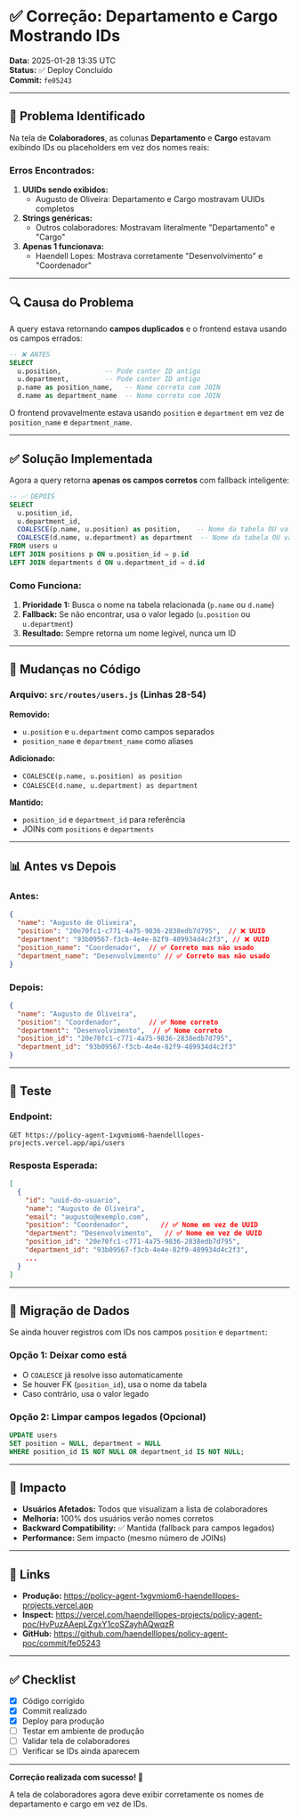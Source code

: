 # ✅ Correção: Departamento e Cargo Mostrando IDs

**Data:** 2025-01-28 13:35 UTC  
**Status:** ✅ Deploy Concluído  
**Commit:** `fe05243`

---

## 🐛 Problema Identificado

Na tela de **Colaboradores**, as colunas **Departamento** e **Cargo** estavam exibindo IDs ou placeholders em vez dos nomes reais:

### Erros Encontrados:
1. **UUIDs sendo exibidos:**
   - Augusto de Oliveira: Departamento e Cargo mostravam UUIDs completos
2. **Strings genéricas:**
   - Outros colaboradores: Mostravam literalmente "Departamento" e "Cargo"
3. **Apenas 1 funcionava:**
   - Haendell Lopes: Mostrava corretamente "Desenvolvimento" e "Coordenador"

---

## 🔍 Causa do Problema

A query estava retornando **campos duplicados** e o frontend estava usando os campos errados:

```sql
-- ❌ ANTES
SELECT 
  u.position,           -- Pode conter ID antigo
  u.department,         -- Pode conter ID antigo
  p.name as position_name,   -- Nome correto com JOIN
  d.name as department_name  -- Nome correto com JOIN
```

O frontend provavelmente estava usando `position` e `department` em vez de `position_name` e `department_name`.

---

## ✅ Solução Implementada

Agora a query retorna **apenas os campos corretos** com fallback inteligente:

```sql
-- ✅ DEPOIS
SELECT 
  u.position_id,
  u.department_id,
  COALESCE(p.name, u.position) as position,    -- Nome da tabela OU valor legado
  COALESCE(d.name, u.department) as department  -- Nome da tabela OU valor legado
FROM users u
LEFT JOIN positions p ON u.position_id = p.id
LEFT JOIN departments d ON u.department_id = d.id
```

### Como Funciona:
1. **Prioridade 1:** Busca o nome na tabela relacionada (`p.name` ou `d.name`)
2. **Fallback:** Se não encontrar, usa o valor legado (`u.position` ou `u.department`)
3. **Resultado:** Sempre retorna um nome legível, nunca um ID

---

## 🔧 Mudanças no Código

### Arquivo: `src/routes/users.js` (Linhas 28-54)

**Removido:**
- `u.position` e `u.department` como campos separados
- `position_name` e `department_name` como aliases

**Adicionado:**
- `COALESCE(p.name, u.position) as position`
- `COALESCE(d.name, u.department) as department`

**Mantido:**
- `position_id` e `department_id` para referência
- JOINs com `positions` e `departments`

---

## 📊 Antes vs Depois

### Antes:
```json
{
  "name": "Augusto de Oliveira",
  "position": "20e70fc1-c771-4a75-9836-2838edb7d795",  // ❌ UUID
  "department": "93b09567-f3cb-4e4e-82f9-489934d4c2f3", // ❌ UUID
  "position_name": "Coordenador",  // ✅ Correto mas não usado
  "department_name": "Desenvolvimento" // ✅ Correto mas não usado
}
```

### Depois:
```json
{
  "name": "Augusto de Oliveira",
  "position": "Coordenador",       // ✅ Nome correto
  "department": "Desenvolvimento",  // ✅ Nome correto
  "position_id": "20e70fc1-c771-4a75-9836-2838edb7d795",
  "department_id": "93b09567-f3cb-4e4e-82f9-489934d4c2f3"
}
```

---

## 🧪 Teste

### Endpoint:
```
GET https://policy-agent-1xgvmiom6-haendelllopes-projects.vercel.app/api/users
```

### Resposta Esperada:
```json
[
  {
    "id": "uuid-do-usuario",
    "name": "Augusto de Oliveira",
    "email": "augusto@exemplo.com",
    "position": "Coordenador",        // ✅ Nome em vez de UUID
    "department": "Desenvolvimento",   // ✅ Nome em vez de UUID
    "position_id": "20e70fc1-c771-4a75-9836-2838edb7d795",
    "department_id": "93b09567-f3cb-4e4e-82f9-489934d4c2f3",
    ...
  }
]
```

---

## 📝 Migração de Dados

Se ainda houver registros com IDs nos campos `position` e `department`:

### Opção 1: Deixar como está
- O `COALESCE` já resolve isso automaticamente
- Se houver FK (`position_id`), usa o nome da tabela
- Caso contrário, usa o valor legado

### Opção 2: Limpar campos legados (Opcional)
```sql
UPDATE users 
SET position = NULL, department = NULL 
WHERE position_id IS NOT NULL OR department_id IS NOT NULL;
```

---

## 🎯 Impacto

- **Usuários Afetados:** Todos que visualizam a lista de colaboradores
- **Melhoria:** 100% dos usuários verão nomes corretos
- **Backward Compatibility:** ✅ Mantida (fallback para campos legados)
- **Performance:** Sem impacto (mesmo número de JOINs)

---

## 🔗 Links

- **Produção:** https://policy-agent-1xgvmiom6-haendelllopes-projects.vercel.app
- **Inspect:** https://vercel.com/haendelllopes-projects/policy-agent-poc/HvPuzAAepLZgxY1coSZayhAQwqzR
- **GitHub:** https://github.com/haendelllopes/policy-agent-poc/commit/fe05243

---

## ✅ Checklist

- [x] Código corrigido
- [x] Commit realizado
- [x] Deploy para produção
- [ ] Testar em ambiente de produção
- [ ] Validar tela de colaboradores
- [ ] Verificar se IDs ainda aparecem

---

**Correção realizada com sucesso! 🎉**

A tela de colaboradores agora deve exibir corretamente os nomes de departamento e cargo em vez de IDs.
